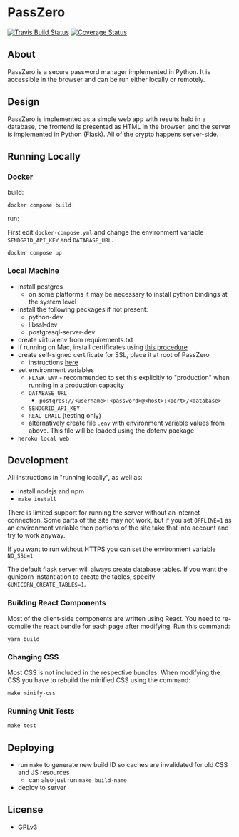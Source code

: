 # PassZero

[![Travis Build Status](https://travis-ci.org/boompig/passzero.svg?branch=master)](https://travis-ci.org/boompig/passzero)
[![Coverage Status](https://coveralls.io/repos/github/boompig/passzero/badge.svg?branch=master)](https://coveralls.io/github/boompig/passzero?branch=master)

## About

PassZero is a secure password manager implemented in Python. It is accessible in the browser and can be run either locally or remotely.

## Design

PassZero is implemented as a simple web app with results held in a database, the frontend is presented as HTML in the browser, and the server is implemented in Python (Flask). All of the crypto happens server-side.

## Running Locally

### Docker

build:

```
docker compose build
```

run:

First edit `docker-compose.yml` and change the environment variable `SENDGRID_API_KEY` and `DATABASE_URL`.

```
docker compose up
```

### Local Machine

* install postgres
    - on some platforms it may be necessary to install python bindings at the system level
* install the following packages if not present:
    - python-dev
    - libssl-dev
    - postgresql-server-dev
* create virtualenv from requirements.txt
* if running on Mac, install certificates using [this procedure](https://stackoverflow.com/a/10176685)
* create self-signed certificate for SSL, place it at root of PassZero
    - instructions [here](https://stackoverflow.com/questions/10175812/how-to-create-a-self-signed-certificate-with-openssl)
* set environment variables
    - `FLASK_ENV` - recommended to set this explicitly to "production" when running in a production capacity
    - `DATABASE_URL`
        - `postgres://<username>:<password>@<host>:<port>/<database>`
    - `SENDGRID_API_KEY`
    - `REAL_EMAIL` (testing only)
    - alternatively create file `.env` with environment variable values from above. This file will be loaded using the dotenv package
* `heroku local web`

## Development

All instructions in "running locally", as well as:

- install nodejs and npm
- `make install`

There is limited support for running the server without an internet connection. Some parts of the site may not work, but if you set `OFFLINE=1` as an environment variable then portions of the site take that into account and try to work anyway.

If you want to run without HTTPS you can set the environment variable `NO_SSL=1`

The default flask server will always create database tables. If you want the gunicorn instantiation to create the tables, specify `GUNICORN_CREATE_TABLES=1`.

### Building React Components

Most of the client-side components are written using React. You need to re-compile the react bundle for each page after modifying. Run this command:

```
yarn build
```

### Changing CSS

Most CSS is not included in the respective bundles.
When modifying the CSS you have to rebuild the minified CSS using the command:

```
make minify-css
```

### Running Unit Tests

`make test`

## Deploying

* run `make` to generate new build ID so caches are invalidated for old CSS and JS resources
    - can also just run `make build-name`
* deploy to server

## License

* GPLv3
